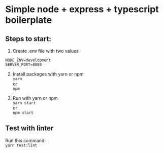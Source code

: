 # Simple node + express + typescript boilerplate

## Steps to start:
1. Create .env file with two values
```
NODE_ENV=development
SERVER_PORT=8080
```

2. Install packages with yarn or npm  
```yarn```   
or  
```npm```  

3. Run with yarn or npm  
```yarn start```  
or  
```npm start```

## Test with linter
Run this command:  
```yarn test:lint```
